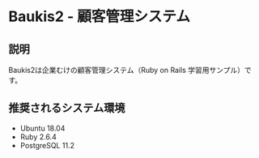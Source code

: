 # Baukis2 - 顧客管理システム

## 説明

Baukis2は企業むけの顧客管理システム（Ruby on Rails 学習用サンプル）です。

## 推奨されるシステム環境

* Ubuntu 18.04
* Ruby 2.6.4
* PostgreSQL 11.2